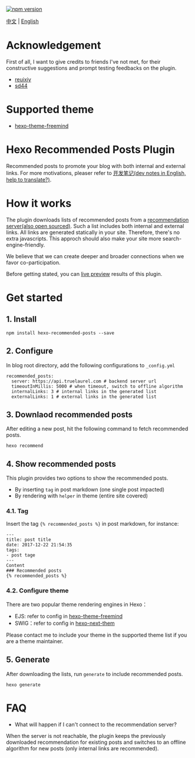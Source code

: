 [![npm version](https://badge.fury.io/js/hexo-recommended-posts.svg)](https://badge.fury.io/js/hexo-recommended-posts)

[中文](README.md) | [English](README-en.md)

# Acknowledgement
First of all, I want to give credits to friends I've not met, for their constructive suggestions and prompt testing feedbacks on the plugin.
- [reuixiy](https://reuixiy.github.io/)
- [sd44](http://sd44.github.io/)

# Supported theme
- [hexo-theme-freemind](https://github.com/wzpan/hexo-theme-freemind)

# Hexo Recommended Posts Plugin
Recommended posts to promote your blog with both internal and external links. For more motivations, pleaser refer to [开发笔记(dev notes in English, help to translate?)](https://hui-wang.info/2017/12/22/%E5%AE%89%E5%8F%AF%E6%8E%A8%E8%8D%90%E7%B3%BB%E7%BB%9F%E5%BC%80%E5%8F%91%E7%AC%94%E8%AE%B0%EF%BC%881%EF%BC%89/).

# How it works
The plugin downloads lists of recommended posts from a [recommendation server(also open sourced)](https://github.com/huiwang/encore). Such a list includes both internal and external links.
All links are generated statically in your site. Therefore, there's no extra javascripts. This approch should also make your site more search-engine-friendly.

We believe that we can create deeper and broader connections when we favor co-participation.   

Before getting stated, you can [live preview](https://hui-wang.info) results of this plugin.

# Get started

## 1. Install

```
npm install hexo-recommended-posts --save
```
## 2. Configure

In blog root directory, add the following configurations to `_config.yml`
```
recommended_posts:
  server: https://api.truelaurel.com # backend server url
  timeoutInMillis: 5000 # when timeout, switch to offline algorithm
  internalLinks: 3 # internal links in the generated list
  externalLinks: 1 # external links in the generated list
```

## 3. Downlaod recommended posts

After editing a new post, hit the following command to fetch recommended posts.
```
hexo recommend
```
## 4. Show recommended posts

This plugin provides two options to show the recommended posts.
- By inserting `tag` in post markdown (one single post impacted)
- By rendering with `helper` in theme (entire site covered)

### 4.1. Tag

Insert the tag `{% recommended_posts %}` in post markdown, for instance:
```
---
title: post title
date: 2017-12-22 21:54:35
tags:
- post tage
---
Content
### Recommended posts
{% recommended_posts %}
```

### 4.2. Configure theme

There are two popular theme rendering engines in Hexo：
- EJS: refer to config in [hexo-theme-freemind](https://github.com/wzpan/hexo-theme-freemind/pull/77/files)
- SWIG：refer to config in [hexo-next-them](https://github.com/iissnan/hexo-theme-next/pull/2054/files)

Please contact me to include your theme in the supported theme list if you are a theme maintainer.

## 5. Generate 

After downloading the lists, run `generate` to include recommended posts.
```
hexo generate
```

# FAQ
- What will happen if I can't connect to the recommendation server?

When the server is not reachable, the plugin keeps the previously downloaded recommendation for existing posts and switches to an offline algorithm for new posts (only internal links are recommended). 
